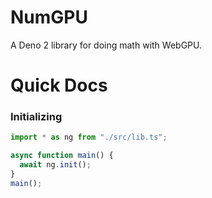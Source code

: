 # NumGPU
A Deno 2 library for doing math with WebGPU.

# Quick Docs

### Initializing
```typescript
import * as ng from "./src/lib.ts";

async function main() {
  await ng.init();
}
main();
```
